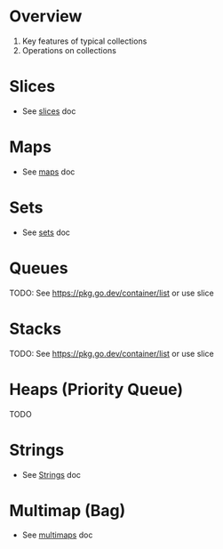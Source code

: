 # Overview
1. Key features of typical collections
1. Operations on collections


# Slices
- See [slices](./collections.slices.md) doc


# Maps
- See [maps](./collections.maps.md) doc


# Sets
- See [sets](./collections.sets.md) doc


# Queues
TODO: See https://pkg.go.dev/container/list or use slice


# Stacks
TODO: See https://pkg.go.dev/container/list or use slice


# Heaps (Priority Queue)
TODO


# Strings
- See [Strings](./strings.md) doc


# Multimap (Bag)
- See [multimaps](./collections.multimaps.md) doc
